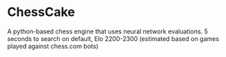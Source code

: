 # ChessCake
A python-based chess engine that uses neural network evaluations. 5 seconds to search on default, Elo 2200-2300 (estimated based on games played against chess.com bots) 

